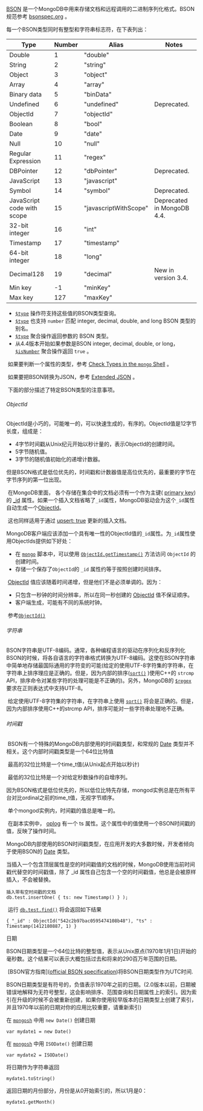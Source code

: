 [BSON](https://docs.mongodb.com/manual/reference/glossary/#std-term-BSON) 是一个MongoDB中用来存储文档和远程调用的二进制序列化格式。BSON规范参考 [bsonspec.org](http://bsonspec.org/) 。

每一个BSON类型同时有整型和字符串标志符，在下表列出：

<table cellspacing="0" cellpadding="0" class="leafygreen-ui-bfo1fy"><thead><tr class="" data-testid="leafygreen-ui-header-row"><th role="columnheader" scope="col" aria-sort="none" class="leafygreen-ui-tvkscu"><div class="leafygreen-ui-177up3s"><span class="leafygreen-ui-1l7ulzy">Type</span></div></th><th role="columnheader" scope="col" aria-sort="none" class="leafygreen-ui-tvkscu"><div class="leafygreen-ui-177up3s"><span class="leafygreen-ui-1l7ulzy">Number</span></div></th><th role="columnheader" scope="col" aria-sort="none" class="leafygreen-ui-tvkscu"><div class="leafygreen-ui-177up3s"><span class="leafygreen-ui-1l7ulzy">Alias</span></div></th><th role="columnheader" scope="col" aria-sort="none" class="leafygreen-ui-tvkscu"><div class="leafygreen-ui-177up3s"><span class="leafygreen-ui-1l7ulzy">Notes</span></div></th></tr></thead><tbody><tr role="row" class="leafygreen-ui-55pr4m" aria-disabled="false"><td class="leafygreen-ui-chd2rj"><div class="leafygreen-ui-1sg2lsz" data-leafygreen-ui="td-inner-div"><span>Double</span></div></td><td class="leafygreen-ui-chd2rj"><div class="leafygreen-ui-1sg2lsz" data-leafygreen-ui="td-inner-div"><span>1</span></div></td><td class="leafygreen-ui-chd2rj"><div class="leafygreen-ui-1sg2lsz" data-leafygreen-ui="td-inner-div"><span>"double"</span></div></td><td class="leafygreen-ui-chd2rj"><div class="leafygreen-ui-1sg2lsz" data-leafygreen-ui="td-inner-div"><span></span></div></td></tr><tr role="row" class="leafygreen-ui-55pr4m" aria-disabled="false"><td class="leafygreen-ui-chd2rj"><div class="leafygreen-ui-1sg2lsz" data-leafygreen-ui="td-inner-div"><span>String</span></div></td><td class="leafygreen-ui-chd2rj"><div class="leafygreen-ui-1sg2lsz" data-leafygreen-ui="td-inner-div"><span>2</span></div></td><td class="leafygreen-ui-chd2rj"><div class="leafygreen-ui-1sg2lsz" data-leafygreen-ui="td-inner-div"><span>"string"</span></div></td><td class="leafygreen-ui-chd2rj"><div class="leafygreen-ui-1sg2lsz" data-leafygreen-ui="td-inner-div"><span></span></div></td></tr><tr role="row" class="leafygreen-ui-55pr4m" aria-disabled="false"><td class="leafygreen-ui-chd2rj"><div class="leafygreen-ui-1sg2lsz" data-leafygreen-ui="td-inner-div"><span>Object</span></div></td><td class="leafygreen-ui-chd2rj"><div class="leafygreen-ui-1sg2lsz" data-leafygreen-ui="td-inner-div"><span>3</span></div></td><td class="leafygreen-ui-chd2rj"><div class="leafygreen-ui-1sg2lsz" data-leafygreen-ui="td-inner-div"><span>"object"</span></div></td><td class="leafygreen-ui-chd2rj"><div class="leafygreen-ui-1sg2lsz" data-leafygreen-ui="td-inner-div"><span></span></div></td></tr><tr role="row" class="leafygreen-ui-55pr4m" aria-disabled="false"><td class="leafygreen-ui-chd2rj"><div class="leafygreen-ui-1sg2lsz" data-leafygreen-ui="td-inner-div"><span>Array</span></div></td><td class="leafygreen-ui-chd2rj"><div class="leafygreen-ui-1sg2lsz" data-leafygreen-ui="td-inner-div"><span>4</span></div></td><td class="leafygreen-ui-chd2rj"><div class="leafygreen-ui-1sg2lsz" data-leafygreen-ui="td-inner-div"><span>"array"</span></div></td><td class="leafygreen-ui-chd2rj"><div class="leafygreen-ui-1sg2lsz" data-leafygreen-ui="td-inner-div"><span></span></div></td></tr><tr role="row" class="leafygreen-ui-55pr4m" aria-disabled="false"><td class="leafygreen-ui-chd2rj"><div class="leafygreen-ui-1sg2lsz" data-leafygreen-ui="td-inner-div"><span>Binary data</span></div></td><td class="leafygreen-ui-chd2rj"><div class="leafygreen-ui-1sg2lsz" data-leafygreen-ui="td-inner-div"><span>5</span></div></td><td class="leafygreen-ui-chd2rj"><div class="leafygreen-ui-1sg2lsz" data-leafygreen-ui="td-inner-div"><span>"binData"</span></div></td><td class="leafygreen-ui-chd2rj"><div class="leafygreen-ui-1sg2lsz" data-leafygreen-ui="td-inner-div"><span></span></div></td></tr><tr role="row" class="leafygreen-ui-55pr4m" aria-disabled="false"><td class="leafygreen-ui-chd2rj"><div class="leafygreen-ui-1sg2lsz" data-leafygreen-ui="td-inner-div"><span>Undefined</span></div></td><td class="leafygreen-ui-chd2rj"><div class="leafygreen-ui-1sg2lsz" data-leafygreen-ui="td-inner-div"><span>6</span></div></td><td class="leafygreen-ui-chd2rj"><div class="leafygreen-ui-1sg2lsz" data-leafygreen-ui="td-inner-div"><span>"undefined"</span></div></td><td class="leafygreen-ui-chd2rj"><div class="leafygreen-ui-1sg2lsz" data-leafygreen-ui="td-inner-div"><span>Deprecated.</span></div></td></tr><tr role="row" class="leafygreen-ui-55pr4m" aria-disabled="false"><td class="leafygreen-ui-chd2rj"><div class="leafygreen-ui-1sg2lsz" data-leafygreen-ui="td-inner-div"><span>ObjectId</span></div></td><td class="leafygreen-ui-chd2rj"><div class="leafygreen-ui-1sg2lsz" data-leafygreen-ui="td-inner-div"><span>7</span></div></td><td class="leafygreen-ui-chd2rj"><div class="leafygreen-ui-1sg2lsz" data-leafygreen-ui="td-inner-div"><span>"objectId"</span></div></td><td class="leafygreen-ui-chd2rj"><div class="leafygreen-ui-1sg2lsz" data-leafygreen-ui="td-inner-div"><span></span></div></td></tr><tr role="row" class="leafygreen-ui-55pr4m" aria-disabled="false"><td class="leafygreen-ui-chd2rj"><div class="leafygreen-ui-1sg2lsz" data-leafygreen-ui="td-inner-div"><span>Boolean</span></div></td><td class="leafygreen-ui-chd2rj"><div class="leafygreen-ui-1sg2lsz" data-leafygreen-ui="td-inner-div"><span>8</span></div></td><td class="leafygreen-ui-chd2rj"><div class="leafygreen-ui-1sg2lsz" data-leafygreen-ui="td-inner-div"><span>"bool"</span></div></td><td class="leafygreen-ui-chd2rj"><div class="leafygreen-ui-1sg2lsz" data-leafygreen-ui="td-inner-div"><span></span></div></td></tr><tr role="row" class="leafygreen-ui-55pr4m" aria-disabled="false"><td class="leafygreen-ui-chd2rj"><div class="leafygreen-ui-1sg2lsz" data-leafygreen-ui="td-inner-div"><span>Date</span></div></td><td class="leafygreen-ui-chd2rj"><div class="leafygreen-ui-1sg2lsz" data-leafygreen-ui="td-inner-div"><span>9</span></div></td><td class="leafygreen-ui-chd2rj"><div class="leafygreen-ui-1sg2lsz" data-leafygreen-ui="td-inner-div"><span>"date"</span></div></td><td class="leafygreen-ui-chd2rj"><div class="leafygreen-ui-1sg2lsz" data-leafygreen-ui="td-inner-div"><span></span></div></td></tr><tr role="row" class="leafygreen-ui-55pr4m" aria-disabled="false"><td class="leafygreen-ui-chd2rj"><div class="leafygreen-ui-1sg2lsz" data-leafygreen-ui="td-inner-div"><span>Null</span></div></td><td class="leafygreen-ui-chd2rj"><div class="leafygreen-ui-1sg2lsz" data-leafygreen-ui="td-inner-div"><span>10</span></div></td><td class="leafygreen-ui-chd2rj"><div class="leafygreen-ui-1sg2lsz" data-leafygreen-ui="td-inner-div"><span>"null"</span></div></td><td class="leafygreen-ui-chd2rj"><div class="leafygreen-ui-1sg2lsz" data-leafygreen-ui="td-inner-div"><span></span></div></td></tr><tr role="row" class="leafygreen-ui-55pr4m" aria-disabled="false"><td class="leafygreen-ui-chd2rj"><div class="leafygreen-ui-1sg2lsz" data-leafygreen-ui="td-inner-div"><span>Regular Expression</span></div></td><td class="leafygreen-ui-chd2rj"><div class="leafygreen-ui-1sg2lsz" data-leafygreen-ui="td-inner-div"><span>11</span></div></td><td class="leafygreen-ui-chd2rj"><div class="leafygreen-ui-1sg2lsz" data-leafygreen-ui="td-inner-div"><span>"regex"</span></div></td><td class="leafygreen-ui-chd2rj"><div class="leafygreen-ui-1sg2lsz" data-leafygreen-ui="td-inner-div"><span></span></div></td></tr><tr role="row" class="leafygreen-ui-55pr4m" aria-disabled="false"><td class="leafygreen-ui-chd2rj"><div class="leafygreen-ui-1sg2lsz" data-leafygreen-ui="td-inner-div"><span>DBPointer</span></div></td><td class="leafygreen-ui-chd2rj"><div class="leafygreen-ui-1sg2lsz" data-leafygreen-ui="td-inner-div"><span>12</span></div></td><td class="leafygreen-ui-chd2rj"><div class="leafygreen-ui-1sg2lsz" data-leafygreen-ui="td-inner-div"><span>"dbPointer"</span></div></td><td class="leafygreen-ui-chd2rj"><div class="leafygreen-ui-1sg2lsz" data-leafygreen-ui="td-inner-div"><span>Deprecated.</span></div></td></tr><tr role="row" class="leafygreen-ui-55pr4m" aria-disabled="false"><td class="leafygreen-ui-chd2rj"><div class="leafygreen-ui-1sg2lsz" data-leafygreen-ui="td-inner-div"><span>JavaScript</span></div></td><td class="leafygreen-ui-chd2rj"><div class="leafygreen-ui-1sg2lsz" data-leafygreen-ui="td-inner-div"><span>13</span></div></td><td class="leafygreen-ui-chd2rj"><div class="leafygreen-ui-1sg2lsz" data-leafygreen-ui="td-inner-div"><span>"javascript"</span></div></td><td class="leafygreen-ui-chd2rj"><div class="leafygreen-ui-1sg2lsz" data-leafygreen-ui="td-inner-div"><span></span></div></td></tr><tr role="row" class="leafygreen-ui-55pr4m" aria-disabled="false"><td class="leafygreen-ui-chd2rj"><div class="leafygreen-ui-1sg2lsz" data-leafygreen-ui="td-inner-div"><span>Symbol</span></div></td><td class="leafygreen-ui-chd2rj"><div class="leafygreen-ui-1sg2lsz" data-leafygreen-ui="td-inner-div"><span>14</span></div></td><td class="leafygreen-ui-chd2rj"><div class="leafygreen-ui-1sg2lsz" data-leafygreen-ui="td-inner-div"><span>"symbol"</span></div></td><td class="leafygreen-ui-chd2rj"><div class="leafygreen-ui-1sg2lsz" data-leafygreen-ui="td-inner-div"><span>Deprecated.</span></div></td></tr><tr role="row" class="leafygreen-ui-55pr4m" aria-disabled="false"><td class="leafygreen-ui-chd2rj"><div class="leafygreen-ui-1sg2lsz" data-leafygreen-ui="td-inner-div"><span>JavaScript code with scope</span></div></td><td class="leafygreen-ui-chd2rj"><div class="leafygreen-ui-1sg2lsz" data-leafygreen-ui="td-inner-div"><span>15</span></div></td><td class="leafygreen-ui-chd2rj"><div class="leafygreen-ui-1sg2lsz" data-leafygreen-ui="td-inner-div"><span>"javascriptWithScope"</span></div></td><td class="leafygreen-ui-chd2rj"><div class="leafygreen-ui-1sg2lsz" data-leafygreen-ui="td-inner-div"><span>Deprecated in MongoDB 4.4.</span></div></td></tr><tr role="row" class="leafygreen-ui-55pr4m" aria-disabled="false"><td class="leafygreen-ui-chd2rj"><div class="leafygreen-ui-1sg2lsz" data-leafygreen-ui="td-inner-div"><span>32-bit integer</span></div></td><td class="leafygreen-ui-chd2rj"><div class="leafygreen-ui-1sg2lsz" data-leafygreen-ui="td-inner-div"><span>16</span></div></td><td class="leafygreen-ui-chd2rj"><div class="leafygreen-ui-1sg2lsz" data-leafygreen-ui="td-inner-div"><span>"int"</span></div></td><td class="leafygreen-ui-chd2rj"><div class="leafygreen-ui-1sg2lsz" data-leafygreen-ui="td-inner-div"><span></span></div></td></tr><tr role="row" class="leafygreen-ui-55pr4m" aria-disabled="false"><td class="leafygreen-ui-chd2rj"><div class="leafygreen-ui-1sg2lsz" data-leafygreen-ui="td-inner-div"><span>Timestamp</span></div></td><td class="leafygreen-ui-chd2rj"><div class="leafygreen-ui-1sg2lsz" data-leafygreen-ui="td-inner-div"><span>17</span></div></td><td class="leafygreen-ui-chd2rj"><div class="leafygreen-ui-1sg2lsz" data-leafygreen-ui="td-inner-div"><span>"timestamp"</span></div></td><td class="leafygreen-ui-chd2rj"><div class="leafygreen-ui-1sg2lsz" data-leafygreen-ui="td-inner-div"><span></span></div></td></tr><tr role="row" class="leafygreen-ui-55pr4m" aria-disabled="false"><td class="leafygreen-ui-chd2rj"><div class="leafygreen-ui-1sg2lsz" data-leafygreen-ui="td-inner-div"><span>64-bit integer</span></div></td><td class="leafygreen-ui-chd2rj"><div class="leafygreen-ui-1sg2lsz" data-leafygreen-ui="td-inner-div"><span>18</span></div></td><td class="leafygreen-ui-chd2rj"><div class="leafygreen-ui-1sg2lsz" data-leafygreen-ui="td-inner-div"><span>"long"</span></div></td><td class="leafygreen-ui-chd2rj"><div class="leafygreen-ui-1sg2lsz" data-leafygreen-ui="td-inner-div"><span></span></div></td></tr><tr role="row" class="leafygreen-ui-55pr4m" aria-disabled="false"><td class="leafygreen-ui-chd2rj"><div class="leafygreen-ui-1sg2lsz" data-leafygreen-ui="td-inner-div"><span>Decimal128</span></div></td><td class="leafygreen-ui-chd2rj"><div class="leafygreen-ui-1sg2lsz" data-leafygreen-ui="td-inner-div"><span>19</span></div></td><td class="leafygreen-ui-chd2rj"><div class="leafygreen-ui-1sg2lsz" data-leafygreen-ui="td-inner-div"><span>"decimal"</span></div></td><td class="leafygreen-ui-chd2rj"><div class="leafygreen-ui-1sg2lsz" data-leafygreen-ui="td-inner-div"><span>New in version 3.4.</span></div></td></tr><tr role="row" class="leafygreen-ui-55pr4m" aria-disabled="false"><td class="leafygreen-ui-chd2rj"><div class="leafygreen-ui-1sg2lsz" data-leafygreen-ui="td-inner-div"><span>Min key</span></div></td><td class="leafygreen-ui-chd2rj"><div class="leafygreen-ui-1sg2lsz" data-leafygreen-ui="td-inner-div"><span>-1</span></div></td><td class="leafygreen-ui-chd2rj"><div class="leafygreen-ui-1sg2lsz" data-leafygreen-ui="td-inner-div"><span>"minKey"</span></div></td><td class="leafygreen-ui-chd2rj"><div class="leafygreen-ui-1sg2lsz" data-leafygreen-ui="td-inner-div"><span></span></div></td></tr><tr role="row" class="leafygreen-ui-55pr4m" aria-disabled="false"><td class="leafygreen-ui-chd2rj"><div class="leafygreen-ui-1sg2lsz" data-leafygreen-ui="td-inner-div"><span>Max key</span></div></td><td class="leafygreen-ui-chd2rj"><div class="leafygreen-ui-1sg2lsz" data-leafygreen-ui="td-inner-div"><span>127</span></div></td><td class="leafygreen-ui-chd2rj"><div class="leafygreen-ui-1sg2lsz" data-leafygreen-ui="td-inner-div"><span>"maxKey"</span></div></td><td class="leafygreen-ui-chd2rj"><div class="leafygreen-ui-1sg2lsz" data-leafygreen-ui="td-inner-div"><span></span></div></td></tr></tbody></table>

-  [`$type`](https://docs.mongodb.com/manual/reference/operator/query/type/#mongodb-query-op.-type) 操作符支持这些值的BSON类型查询。
-  [`$type`](https://docs.mongodb.com/manual/reference/operator/query/type/#mongodb-query-op.-type) 也支持 `number` 匹配 integer, decimal, double, and long BSON 类型的别名。
-  [`$type`](https://docs.mongodb.com/manual/reference/operator/aggregation/type/#mongodb-expression-exp.-type) 聚合操作返回参数的 BSON 类型。
- 从4.4版本开始如果参数是BSON integer, decimal, double, or long， [`$isNumber`](https://docs.mongodb.com/manual/reference/operator/aggregation/isNumber/#mongodb-expression-exp.-isNumber)  聚合操作返回 `true` 。

​    如果要判断一个属性的类型，参考 [Check Types in the `mongo` Shell](https://docs.mongodb.com/manual/core/shell-types/#std-label-check-types-in-shell) 。

​    如果要把BSON转换为JSON，参考 [Extended JSON](https://docs.mongodb.com/manual/reference/mongodb-extended-json/) 。

​    下面的部分描述了特定BSON类型的注意事项。

###### ObjectId

​    ObjectId是小巧的，可能唯一的，可以快速生成的，有序的。ObjectId值是12字节长度，组成是：

- 4字节时间戳从Unix纪元开始以秒计量的，表示ObjectId的创建时间。
- 5字节随机值。
- 3字节的随机值初始化的递增计数器。

​    但是BSON格式是低位优先的，时间戳和计数器值是高位优先的，最重要的字节在字节序列的第一位出现。

​    在MongoDB里面， 各个存储在集合中的文档必须有一个作为主键( [primary key](https://docs.mongodb.com/manual/reference/glossary/#std-term-primary-key))的  [_id](https://docs.mongodb.com/manual/reference/glossary/#std-term-_id)  属性。如果一个插入文档省略了`_id`属性，MongoDB驱动会为这个`_id`属性自动生成一个[ObjectId](https://docs.mongodb.com/manual/reference/bson-types/#std-label-objectid)。

​    这也同样适用于通过 [upsert: true](https://docs.mongodb.com/manual/reference/method/db.collection.update/#std-label-upsert-parameter) 更新的插入文档。

​    MongoDB客户端应该添加一个具有唯一性的ObjectId值的`_id`属性。为`_id`属性使用ObjectIds提供如下好处：

- 在 [`mongo`](https://docs.mongodb.com/manual/reference/program/mongo/#mongodb-binary-bin.mongo) 脚本中，可以使用 [`ObjectId.getTimestamp()`](https://docs.mongodb.com/manual/reference/method/ObjectId.getTimestamp/#mongodb-method-ObjectId.getTimestamp) 方法访问 `ObjectId` 的创建时间。
- 存储一个保存了`ObjectId`的 `_id` 属性约等于按照创建时间排序。

​    [ObjectId](https://docs.mongodb.com/manual/reference/bson-types/#std-label-objectid) 值应该随着时间递增，但是他们不是必须单调的。因为：

- 只包含一秒钟的时间分辨率，所以在同一秒创建的 [ObjectId](https://docs.mongodb.com/manual/reference/bson-types/#std-label-objectid) 值不保证顺序。
- 客户端生成，可能有不同的系统时钟。

​    参考[`ObjectId()`](https://docs.mongodb.com/manual/reference/method/ObjectId/#mongodb-method-ObjectId)

###### 字符串

​    BSON字符串是UTF-8编码。通常，各种编程语言的驱动在序列化和反序列化BSON的时候，将各自语言的字符串格式转换为UTF-8编码。这使在BSON字符串中简单地存储最国际通用的字符变的可能(给定的使用UTF-8字符集的字符串，在字符串上排序理应是正确的。但是，因为内部的排序([`sort()`](https://docs.mongodb.com/manual/reference/method/cursor.sort/#mongodb-method-cursor.sort) )使用C++的 `strcmp` API，排序命令对某些字符的处理可能是不正确的)。另外，MongoDB的 [`$regex`](https://docs.mongodb.com/manual/reference/operator/query/regex/#mongodb-query-op.-regex) 要求在正则表达式中支持UTF-8。

​    给定使用UTF-8字符集的字符串，在字符串上使用 [`sort()`](https://docs.mongodb.com/manual/reference/method/cursor.sort/#mongodb-method-cursor.sort) 将会是正确的。但是，因为内部排序使用C++的strcmp API，排序可能对一些字符串处理地不正确。

###### 时间戳

​    BSON有一个特殊的MongoDB内部使用的时间戳类型，和常规的 [Date](https://docs.mongodb.com/manual/reference/bson-types/#std-label-document-bson-type-date) 类型并不相关。这个内部时间戳类型是一个64位比特值

​    最高的32位比特是一个time_t值(从Unix起点开始以秒计)

​    最低的32位比特是一个对给定秒数操作的自增序列。

​    因为BSON格式是低位优先的，所以低位比特先存储，mongod实例总是在所有平台对比ordinal之前的time_t值，无视字节顺序。

​    单个mongod实例内，时间戳的值总是唯一的。

​    在副本实例中， [oplog](https://docs.mongodb.com/manual/reference/glossary/#std-term-oplog) 有一个 ts 属性。这个属性中的值使用一个BSON时间戳的值，反映了操作时间。

​    MongoDB内部使用的BSON时间戳类型，在应用开发的大多数时候，开发者倾向于使用BSON的 [Date](https://docs.mongodb.com/manual/reference/bson-types/#std-label-document-bson-type-date) 类型。

​    当插入一个包含顶层属性是空的时间戳值的文档的时候，MongoDB使用当前时间戳代替空的时间戳值，除了 _id 属性自己包含一个空的时间戳值，他总是会被原样插入，不会被替换。
```
插入带有空时间戳的文档
db.test.insertOne( { ts: new Timestamp() } );
```

​    运行 [`db.test.find()`](https://docs.mongodb.com/manual/reference/method/db.collection.find/#mongodb-method-db.collection.find) 将会返回如下结果
```
{ "_id" : ObjectId("542c2b97bac0595474108b48"), "ts" : Timestamp(1412180887, 1) }
```

日期

​    BSON日期类型是一个64位比特的整型值，表示从Unix原点(1970年1月1日)开始的毫秒数。这个结果可以表示大概包括过去和将来的290百万年范围的日期。

​    [BSON官方指南]([official BSON specification](http://bsonspec.org/#/specification))将BSON日期类型作为UTC时间.

​    BSON日期类型是有符号的，负值表示1970年之前的日期。(2.0版本以前，日期被错误地解释为无符号整型，这会影响排序、范围查询和日期属性上的索引。因为索引在升级的时候不会被重新创建，如果你使用较早版本的日期类型上创建了索引，并且1970年以前的日期对你的应用比较重要，请重新索引)

在 [`mongosh`](https://docs.mongodb.com/mongodb-shell/#mongodb-binary-bin.mongosh) 中用 `new Date()` 创建日期
```
var mydate1 = new Date()
```

在 [`mongosh`](https://docs.mongodb.com/mongodb-shell/#mongodb-binary-bin.mongosh) 中用 `ISODate()` 创建日期
```
var mydate2 = ISODate()
```

将日期作为字符串返回
```
mydate1.toString()
```

返回日期的月份部分，月份是从0开始索引的，所以1月是0：
```
mydate1.getMonth()
```

